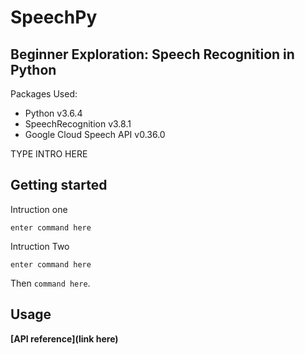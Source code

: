 # SpeechPy
## Beginner Exploration: Speech Recognition in Python
Packages Used:
- Python v3.6.4
- SpeechRecognition v3.8.1
- Google Cloud Speech API v0.36.0


TYPE INTRO HERE


## Getting started

Intruction one

```textbox
enter command here
```
Intruction Two

```textbox
enter command here
```

Then `command here`.

## Usage

**[API reference](link here)**
